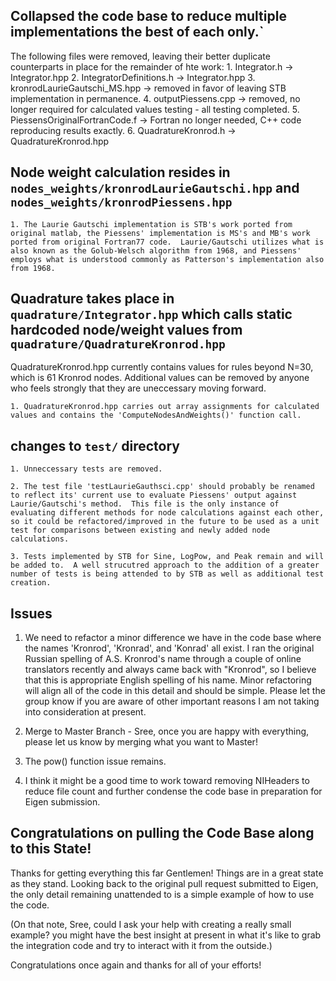 ## Collapsed the code base to reduce multiple implementations the best of each only.`

The following files were removed, leaving their better duplicate counterparts in place for the remainder of hte work:
    1. Integrator.h -> Integrator.hpp
    2. IntegratorDefinitions.h -> Integrator.hpp
    3. kronrodLaurieGautschi_MS.hpp -> removed in favor of leaving STB implementation in permanence.
    4. outputPiessens.cpp -> removed, no longer required for calculated values testing - all testing completed.
    5. PiessensOriginalFortranCode.f -> Fortran no longer needed, C++ code reproducing results exactly.
    6. QuadratureKronrod.h -> QuadratureKronrod.hpp

## Node weight calculation resides in `nodes_weights/kronrodLaurieGautschi.hpp` and `nodes_weights/kronrodPiessens.hpp`

    1. The Laurie Gautschi implementation is STB's work ported from original matlab, the Piessens' implementation is MS's and MB's work ported from original Fortran77 code.  Laurie/Gautschi utilizes what is also known as the Golub-Welsch algorithm from 1968, and Piessens' employs what is understood commonly as Patterson's implementation also from 1968.

## Quadrature takes place in `quadrature/Integrator.hpp` which calls static hardcoded node/weight values from `quadrature/QuadratureKronrod.hpp`

QuadratureKronrod.hpp currently contains values for rules beyond N=30, which is 61 Kronrod nodes.  Additional values can be removed by anyone who feels strongly that they are uneccessary moving forward.

    1. QuadratureKronrod.hpp carries out array assignments for calculated values and contains the 'ComputeNodesAndWeights()' function call.

## changes to `test/` directory

    1. Unneccessary tests are removed.

    2. The test file 'testLaurieGauthsci.cpp' should probably be renamed to reflect its' current use to evaluate Piessens' output against Laurie/Gautschi's method.  This file is the only instance of evaluating different methods for node calculations against each other, so it could be refactored/improved in the future to be used as a unit test for comparisons between existing and newly added node calculations.

    3. Tests implemented by STB for Sine, LogPow, and Peak remain and will be added to.  A well strucutred approach to the addition of a greater number of tests is being attended to by STB as well as additional test creation. 

## Issues

1. We need to refactor a minor difference we have in the code base where the names 'Kronrod', 'Kronrad', and 'Konrad' all exist.  I ran the original Russian spelling of A.S. Kronrod's name through a couple of online translators recently and always came back with "Kronrod", so I believe that this is appropriate English spelling of his name.  Minor refactoring will align all of the code in this detail and should be simple.  Please let the group know if you are aware of other important reasons I am not taking into consideration at present.

2. Merge to Master Branch - Sree, once you are happy with everything, please let us know by merging what you want to Master!

3. The pow() function issue remains.  

4. I think it might be a good time to work toward removing NIHeaders to reduce file count and further condense the code base in preparation for Eigen submission.


## Congratulations on pulling the Code Base along to this State!

Thanks for getting everything this far Gentlemen!  Things are in a great state as they stand.  Looking back to the original pull request submitted to Eigen, the only detail remaining unattended to is a simple example of how to use the code.  

(On that note, Sree, could I ask your help with creating a really small example?  you might have the best insight at present in what it's like to grab the integration code and try to interact with it from the outside.)

Congratulations once again and thanks for all of your efforts!
